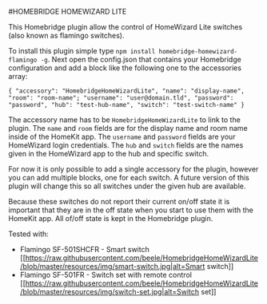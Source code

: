 #HOMEBRIDGE HOMEWIZARD LITE

This Homebridge plugin allow the control of HomeWizard Lite switches (also known as flamingo switches).

To install this plugin simple type `npm install homebridge-homewizard-flamingo -g`.
Next open the config.json that contains your Homebridge configuration and add a block like the following one to the accessories array:

`{
    "accessory": "HomebridgeHomeWizardLite",
    "name": "display-name",
    "room": "room-name";
    "username": "user@domain.tld",
    "password": "password",
    "hub": "test-hub-name",
    "switch": "test-switch-name"
}`

The accessory name has to be `HomebridgeHomeWizardLite` to link to the plugin.
The `name` and `room` fields are for the display name and room name inside of the HomeKit app.
The `username` and `password` fields are your HomeWizard login credentials.
The `hub` and `switch` fields are the names given in the HomeWizard app to the hub and specific switch.

For now it is only possible to add a single accessory for the plugin, however you can add multiple blocks, one for each switch.
A future version of this plugin will change this so all switches under the given hub are available.

Because these switches do not report their current on/off state it is important that they are in the off state when you start to use them with the HomeKit app.
All of/off state is kept in the Homebridge plugin.

Tested with:

- Flamingo SF-501SHCFR - Smart switch
  [[https://raw.githubusercontent.com/beele/HomebridgeHomeWizardLite/blob/master/resources/img/smart-switch.jpg|alt=Smart switch]]
- Flamingo SF-501FR - Switch set with remote control
  [[https://raw.githubusercontent.com/beele/HomebridgeHomeWizardLite/blob/master/resources/img/switch-set.jpg|alt=Switch set]]
